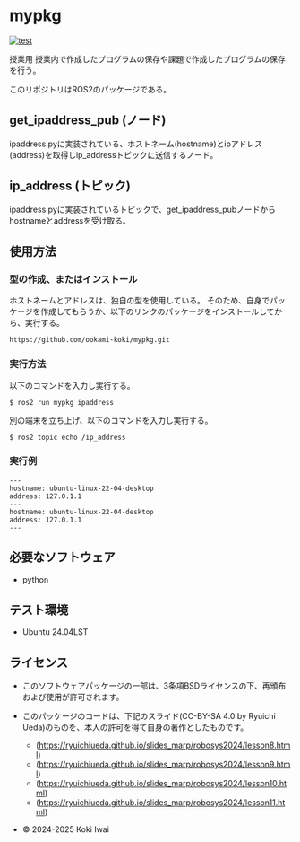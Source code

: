 # mypkg

[![test](https://github.com/ookami-koki/mypkg/actions/workflows/test.yml/badge.svg)](https://github.com/ookami-koki/mypkg/actions/workflows/test.yml)

授業用
授業内で作成したプログラムの保存や課題で作成したプログラムの保存を行う｡

このリポジトリはROS2のパッケージである。

## get_ipaddress_pub (ノード)

ipaddress.pyに実装されている、ホストネーム(hostname)とipアドレス(address)を取得しip_addressトピックに送信するノード。

## ip_address (トピック)

ipaddress.pyに実装されているトピックで、get_ipaddress_pubノードからhostnameとaddressを受け取る。

## 使用方法

### 型の作成、またはインストール

ホストネームとアドレスは、独自の型を使用している。
そのため、自身でパッケージを作成してもらうか、以下のリンクのパッケージをインストールしてから、実行する。

```
https://github.com/ookami-koki/mypkg.git
```

### 実行方法

以下のコマンドを入力し実行する。

```
$ ros2 run mypkg ipaddress
```

別の端末を立ち上げ、以下のコマンドを入力し実行する。

```
$ ros2 topic echo /ip_address
```

### 実行例

```
---
hostname: ubuntu-linux-22-04-desktop
address: 127.0.1.1
---
hostname: ubuntu-linux-22-04-desktop
address: 127.0.1.1
---

```

## 必要なソフトウェア
- python

## テスト環境
- Ubuntu 24.04LST

## ライセンス
- このソフトウェアパッケージの一部は、3条項BSDライセンスの下、再頒布および使用が許可されます。
- このパッケージのコードは、下記のスライド(CC-BY-SA 4.0 by Ryuichi Ueda)のものを、本人の許可を得て自身の著作としたものです。
    - (https://ryuichiueda.github.io/slides_marp/robosys2024/lesson8.html)
    - (https://ryuichiueda.github.io/slides_marp/robosys2024/lesson9.html)
    - (https://ryuichiueda.github.io/slides_marp/robosys2024/lesson10.html)
    - (https://ryuichiueda.github.io/slides_marp/robosys2024/lesson11.html)

- © 2024-2025 Koki Iwai
